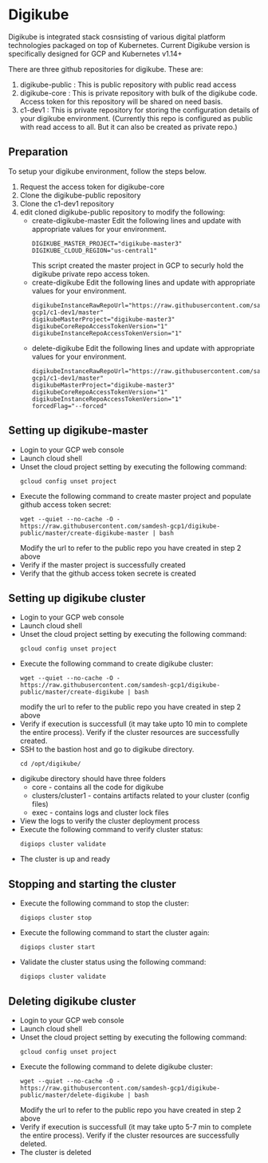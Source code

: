 # Digikube

Digikube is integrated stack cosnsisting of various digital platform technologies packaged on top of Kubernetes.
Current Digikube version is specifically designed for GCP and Kubernetes v1.14+

There are three github repositories for digikube.  These are:
1. digikube-public : This is public repository with public read access
2. digikube-core : This is private repository with bulk of the digikube code.  Access token for this repository will be shared on need basis.
3. c1-dev1 : This is private repository for storing the configuration details of your digikube environment. (Currently this repo is configured as public with read access to all.  But it can also be created as private repo.)

## Preparation
To setup your digikube environment, follow the steps below.

1. Request the access token for digikube-core
2. Clone the digikube-public repository
3. Clone the c1-dev1 repository
4. edit cloned digikube-public repository to modify the following:
   - create-digikube-master
     Edit the following lines and update with appropriate values for your environment.
     ```
     DIGIKUBE_MASTER_PROJECT="digikube-master3"
     DIGIKUBE_CLOUD_REGION="us-central1"
     ```
     This script created the master project in GCP to securly hold the digikube private repo access token.	
   - create-digikube
     Edit the following lines and update with appropriate values for your environment.
     ```
     digikubeInstanceRawRepoUrl="https://raw.githubusercontent.com/samdesh-gcp1/c1-dev1/master"
     digikubeMasterProject="digikube-master3"
     digikubeCoreRepoAccessTokenVersion="1"
     digikubeInstanceRepoAccessTokenVersion="1"
     ```
   - delete-digikube
     Edit the following lines and update with appropriate values for your environment.
     ```
     digikubeInstanceRawRepoUrl="https://raw.githubusercontent.com/samdesh-gcp1/c1-dev1/master"
     digikubeMasterProject="digikube-master3"
     digikubeCoreRepoAccessTokenVersion="1"
     digikubeInstanceRepoAccessTokenVersion="1"
     forcedFlag="--forced"
     ```

## Setting up digikube-master 

   - Login to your GCP web console
   - Launch cloud shell
   - Unset the cloud project setting by executing the following command:
     ```
     gcloud config unset project
     ```
   - Execute the following command to create master project and populate github access token secret:
     ```
     wget --quiet --no-cache -O - https://raw.githubusercontent.com/samdesh-gcp1/digikube-public/master/create-digikube-master | bash
     ```
     Modify the url to refer to the public repo you have created in step 2 above
   - Verify if the master project is successfully created
   - Verify that the github access token secrete is created

## Setting up digikube cluster

   - Login to your GCP web console
   - Launch cloud shell
   - Unset the cloud project setting by executing the following command:
     ```
     gcloud config unset project
     ```
   - Execute the following command to create digikube cluster:
     ```
     wget --quiet --no-cache -O - https://raw.githubusercontent.com/samdesh-gcp1/digikube-public/master/create-digikube | bash
     ```
     modify the url to refer to the public repo you have created in step 2 above
   - Verify if execution is successfull (it may take upto 10 min to complete the entire process).  Verify if the cluster resources are successfully created.
   - SSH to the bastion host and go to digikube directory.
     ```
     cd /opt/digikube/
     ```
   - digikube directory should have three folders
     - core - contains all the code for digikube
     - clusters/cluster1 - contains artifacts related to your cluster (config files)
     - exec - contains logs and cluster lock files
   - View the logs to verify the cluster deployment process
   - Execute the following command to verify cluster status:
     ```
     digiops cluster validate
     ```
   - The cluster is up and ready
	
## Stopping and starting the cluster
   
   - Execute the following command to stop the cluster:
     ```
     digiops cluster stop
     ```
   - Execute the following command to start the cluster again:
     ```
     digiops cluster start
     ```
   - Validate the cluster status using the following command:
     ```
     digiops cluster validate
     ```
	
## Deleting digikube cluster
  
   - Login to your GCP web console
   - Launch cloud shell
   - Unset the cloud project setting by executing the following command:
     ```
     gcloud config unset project
     ```
   - Execute the following command to delete digikube cluster:
     ```
     wget --quiet --no-cache -O - https://raw.githubusercontent.com/samdesh-gcp1/digikube-public/master/delete-digikube | bash
     ```
     Modify the url to refer to the public repo you have created in step 2 above
   - Verify if execution is successfull (it may take upto 5-7 min to complete the entire process).  Verify if the cluster resources are successfully deleted.
   - The cluster is deleted
